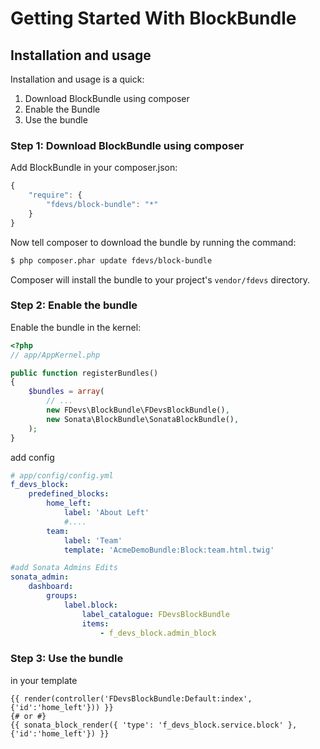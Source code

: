 Getting Started With BlockBundle
===========================================

## Installation and usage

Installation and usage is a quick:

1. Download BlockBundle using composer
2. Enable the Bundle
3. Use the bundle


### Step 1: Download BlockBundle using composer

Add BlockBundle in your composer.json:

```js
{
    "require": {
        "fdevs/block-bundle": "*"
    }
}
```

Now tell composer to download the bundle by running the command:

``` bash
$ php composer.phar update fdevs/block-bundle
```

Composer will install the bundle to your project's `vendor/fdevs` directory.


### Step 2: Enable the bundle

Enable the bundle in the kernel:

``` php
<?php
// app/AppKernel.php

public function registerBundles()
{
    $bundles = array(
        // ...
        new FDevs\BlockBundle\FDevsBlockBundle(),
        new Sonata\BlockBundle\SonataBlockBundle(),
    );
}
```

add config

``` yaml
# app/config/config.yml
f_devs_block:
    predefined_blocks:
        home_left:
            label: 'About Left'
            #....
        team:
            label: 'Team'
            template: 'AcmeDemoBundle:Block:team.html.twig'

#add Sonata Admins Edits
sonata_admin:
    dashboard:
        groups:
            label.block:
                label_catalogue: FDevsBlockBundle
                items:
                    - f_devs_block.admin_block
```


### Step 3: Use the bundle

in your template

``` twig
{{ render(controller('FDevsBlockBundle:Default:index',{'id':'home_left'})) }}
{# or #}
{{ sonata_block_render({ 'type': 'f_devs_block.service.block' }, {'id':'home_left'}) }}
```
